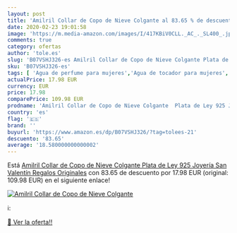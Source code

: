 ```yaml
---
layout: post
title: 'Amilril Collar de Copo de Nieve Colgante al 83.65 % de descuento'
date: 2020-02-23 19:01:58
image: 'https://m.media-amazon.com/images/I/417KBiV0CLL._AC_._SL400_.jpg'
comments: true
category: ofertas
author: 'tole.es'
slug: 'B07VSHJ326-es Amilril Collar de Copo de Nieve Colgante Plata de Ley 925...'
sku: 'B07VSHJ326-es'
tags: [ 'Agua de perfume para mujeres','Agua de tocador para mujeres','Almacenaje de adornos festivos','Almacenamiento y organización','Belleza','Fragancias para mujeres','Hogar y cocina','Instrumentos de percusión para niños','Instrumentos musicales para niños','Juguetes','Juguetes electrónicos','Juguetes y juegos','Perfumes y fragancias','Productos para el cuidado de la piel','Sets y juegos para el cuidado de la piel','Videojuegos para niños','de','ley','plata', ]
actualPrice: 17.98 EUR
currency: EUR
price: 17.98
comparePrice: 109.98 EUR
prodname: 'Amilril Collar de Copo de Nieve Colgante  Plata de Ley 925 Joyería  San Valentín Regalos Originales'
country: 'es'
flag: '🇪🇸'
brand: ''
buyurl: 'https://www.amazon.es/dp/B07VSHJ326/?tag=tolees-21'
descuento: '83.65'
average: '18.580000000000002'
---
```


Está [Amilril Collar de Copo de Nieve Colgante  Plata de Ley 925 Joyería  San Valentín Regalos Originales](https://www.amazon.es/dp/B07VSHJ326/?tag=tolees-21) con 83.65 de descuento por 17.98 EUR (original: 109.98 EUR) en el siguiente enlace!

[![Amilril Collar de Copo de Nieve Colgante](https://m.media-amazon.com/images/I/417KBiV0CLL._AC_._SL400_.jpg)](https://www.amazon.es/dp/B07VSHJ326/?tag=tolees-21)

ℹ️:


[🛒 Ver la oferta!!](https://www.amazon.es/dp/B07VSHJ326/?tag=tolees-21)
